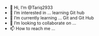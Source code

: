 - 👋 Hi, I’m @Tariq2933
- 👀 I’m interested in ... learning Git hub
- 🌱 I’m currently learning ... Git and Git Hub
- 💞️ I’m looking to collaborate on ...
- 📫 How to reach me ...

<!---
Tariq2933/Tariq2933 is a ✨ special ✨ repository because its `README.md` (this file) appears on your GitHub profile.
You can click the Preview link to take a look at your changes.
--->
